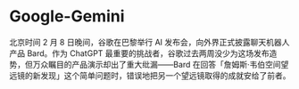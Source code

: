 # Google-Gemini
北京时间 2 月 8 日晚间，谷歌在巴黎举行 AI 发布会，向外界正式披露聊天机器人产品 Bard。作为 ChatGPT 最重要的挑战者，谷歌过去两周没少为这场发布造势，但万众瞩目的产品演示却出了重大纰漏——Bard 在回答「詹姆斯·韦伯空间望远镜的新发现」这个简单问题时，错误地把另一个望远镜取得的成就安给了前者。
